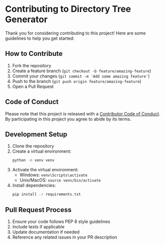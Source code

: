 # Contributing to Directory Tree Generator

Thank you for considering contributing to this project! Here are some guidelines to help you get started:

## How to Contribute

1. Fork the repository
2. Create a feature branch (`git checkout -b feature/amazing-feature`)
3. Commit your changes (`git commit -m 'Add some amazing feature'`)
4. Push to the branch (`git push origin feature/amazing-feature`)
5. Open a Pull Request

## Code of Conduct

Please note that this project is released with a [Contributor Code of Conduct](CODE_OF_CONDUCT.md). By participating in this project you agree to abide by its terms.

## Development Setup

1. Clone the repository
2. Create a virtual environment:
   ```bash
   python -m venv venv
   ```
3. Activate the virtual environment:
   - Windows: `venv\Scripts\activate`
   - Unix/MacOS: `source venv/bin/activate`
4. Install dependencies:
   ```bash
   pip install -r requirements.txt
   ```

## Pull Request Process

1. Ensure your code follows PEP 8 style guidelines
2. Include tests if applicable
3. Update documentation if needed
4. Reference any related issues in your PR description
